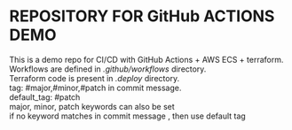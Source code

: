 # REPOSITORY FOR GitHub ACTIONS DEMO</br>
This is a demo repo for CI/CD with GitHub Actions + AWS ECS + terraform. </br>
Workflows are defined in *.github/workflows* directory. </br>
Terraform code is present in *.deploy* directory. </br>
tag: #major,#minor,#patch in commit message.</br>
default_tag: #patch </br>
major, minor, patch keywords can also be set </br>
if no keyword matches in commit message , then use default tag


